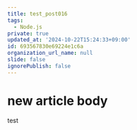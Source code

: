 ```yaml
---
title: test_post016
tags:
  - Node.js
private: true
updated_at: '2024-10-22T15:24:33+09:00'
id: 693567830e69224e1c6a
organization_url_name: null
slide: false
ignorePublish: false
---
```

# new article body
test
